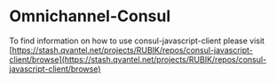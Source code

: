 Omnichannel-Consul
 ==============
 
To find information on how to use consul-javascript-client please visit [https://stash.qvantel.net/projects/RUBIK/repos/consul-javascript-client/browse](https://stash.qvantel.net/projects/RUBIK/repos/consul-javascript-client/browse)
